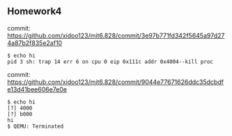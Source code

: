 ## Homework4

commit: https://github.com/xidoo123/mit6.828/commit/3e97b771fd342f5645a97d274a87b2f835e2af10

```
$ echo hi
pid 3 sh: trap 14 err 6 on cpu 0 eip 0x111c addr 0x4004--kill proc
```

commit: https://github.com/xidoo123/mit6.828/commit/9044e77671626ddc35dcbdfe13d41bee606e7e0e

```
$ echo hi
[?] 4000
[?] b000
hi
$ QEMU: Terminated
```